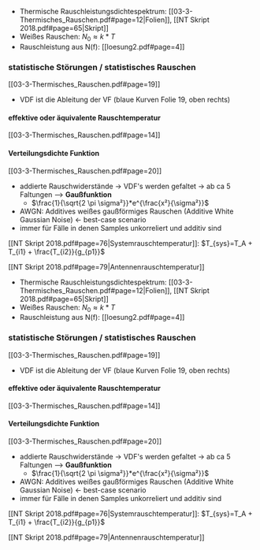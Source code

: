 - Thermische Rauschleistungsdichtespektrum: [[03-3-Thermisches_Rauschen.pdf#page=12|Folien]],  [[NT Skript 2018.pdf#page=65|Skript]]
- Weißes Rauschen: $N_0 \approx k*T$ 
- Rauschleistung aus N(f): [[loesung2.pdf#page=4]]
### statistische Störungen / statistisches Rauschen
[[03-3-Thermisches_Rauschen.pdf#page=19]]
- VDF ist die Ableitung der VF (blaue Kurven Folie 19, oben rechts)

#### effektive oder äquivalente Rauschtemperatur
[[03-3-Thermisches_Rauschen.pdf#page=14]]

#### Verteilungsdichte Funktion
[[03-3-Thermisches_Rauschen.pdf#page=20]]
- addierte Rauschwiderstände -> VDF's werden gefaltet -> ab ca 5 Faltungen --> **Gaußfunktion** 
	-  $\frac{1}{\sqrt{2 \pi \sigma²}}*e^{\frac{x²}{\sigma²}}$
- AWGN: Additives weißes gaußförmiges Rauschen (Additive White Gaussian Noise) <- best-case scenario
- immer für Fälle in denen Samples unkorreliert und additiv sind

[[NT Skript 2018.pdf#page=76|Systemrauschtemperatur]]: $T_{sys}=T_A + T_{i1} + \frac{T_{i2}}{g_{p1}}$

[[NT Skript 2018.pdf#page=79|Antennenrauschtemperatur]]


- Thermische Rauschleistungsdichtespektrum: [[03-3-Thermisches_Rauschen.pdf#page=12|Folien]],  [[NT Skript 2018.pdf#page=65|Skript]]
- Weißes Rauschen: $N_0 \approx k*T$ 
- Rauschleistung aus N(f): [[loesung2.pdf#page=4]]
### statistische Störungen / statistisches Rauschen
[[03-3-Thermisches_Rauschen.pdf#page=19]]
- VDF ist die Ableitung der VF (blaue Kurven Folie 19, oben rechts)

#### effektive oder äquivalente Rauschtemperatur
[[03-3-Thermisches_Rauschen.pdf#page=14]]

#### Verteilungsdichte Funktion
[[03-3-Thermisches_Rauschen.pdf#page=20]]
- addierte Rauschwiderstände -> VDF's werden gefaltet -> ab ca 5 Faltungen --> **Gaußfunktion** 
	-  $\frac{1}{\sqrt{2 \pi \sigma²}}*e^{\frac{x²}{\sigma²}}$
- AWGN: Additives weißes gaußförmiges Rauschen (Additive White Gaussian Noise) <- best-case scenario
- immer für Fälle in denen Samples unkorreliert und additiv sind

[[NT Skript 2018.pdf#page=76|Systemrauschtemperatur]]: $T_{sys}=T_A + T_{i1} + \frac{T_{i2}}{g_{p1}}$

[[NT Skript 2018.pdf#page=79|Antennenrauschtemperatur]]

